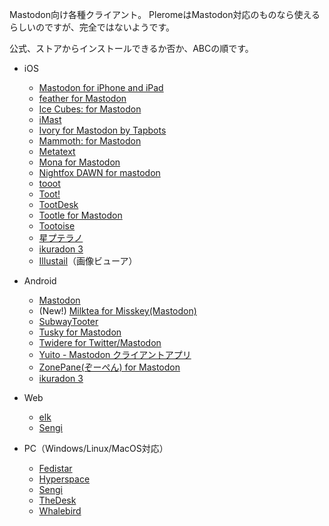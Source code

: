 Mastodon向け各種クライアント。
PleromeはMastodon対応のものなら使えるらしいのですが、完全ではないようです。

公式、ストアからインストールできるか否か、ABCの順です。

* iOS
    * [Mastodon for iPhone and iPad](https://apps.apple.com/jp/app/id1571998974)
    * [feather for Mastodon](https://covelline.com/feather/mastodon/)
    * [Ice Cubes: for Mastodon](https://apps.apple.com/jp/app/id6444915884)
    * [iMast](https://apps.apple.com/jp/app/id1229461703)
    * [Ivory for Mastodon by Tapbots](https://apps.apple.com/jp/app/id6444602274)
    * [Mammoth: for Mastodon](https://apps.apple.com/jp/app/id1667573899)
    * [Metatext](https://apps.apple.com/jp/app/id1523996615)
    * [Mona for Mastodon](https://apps.apple.com/jp/app/id1659154653)
    * [Nightfox DAWN for mastodon](https://apps.apple.com/jp/app/id1668645019)
    * [tooot](https://apps.apple.com/jp/app/id1549772269)
    * [Toot!](https://apps.apple.com/jp/app/id1229021451)
    * [TootDesk](https://apps.apple.com/jp/app/id1591748028)
    * [Tootle for Mastodon](https://apps.apple.com/jp/app/id1236013466)
    * [Tootoise](https://apps.apple.com/jp/app/id1465090190)
    * [星プテラノ](https://apps.apple.com/jp/app/id1436972796)
    * [ikuradon 3](https://github.com/potproject/ikuradon)
    * [Illustail](https://apps.apple.com/jp/app/illustail/id375749531)（画像ビューア）

* Android
    * [Mastodon](https://play.google.com/store/apps/details?id=org.joinmastodon.android)
    * (New!) [Milktea for Misskey(Mastodon)](https://play.google.com/store/apps/details?id=jp.panta.misskeyandroidclient&hl=ja)
    * [SubwayTooter](https://play.google.com/store/apps/details?id=jp.juggler.subwaytooter)
    * [Tusky for Mastodon](https://play.google.com/store/apps/details?id=com.keylesspalace.tusky)
    * [Twidere for Twitter/Mastodon](https://play.google.com/store/apps/details?id=org.mariotaku.twidere)
    * [Yuito - Mastodon クライアントアプリ](https://play.google.com/store/apps/details?id=net.accelf.yuito)
    * [ZonePane(ぞーぺん) for Mastodon](https://play.google.com/store/apps/details?id=com.zonepane)
    * [ikuradon 3](https://github.com/potproject/ikuradon)

* Web
    * [elk](https://github.com/elk-zone/elk)
    * [Sengi](https://nicolasconstant.github.io/sengi/)

* PC（Windows/Linux/MacOS対応）
    * [Fedistar](https://fedistar.net/)
    * [Hyperspace](https://hyperspace.marquiskurt.net/)
    * [Sengi](https://nicolasconstant.github.io/sengi/)
    * [TheDesk](https://thedesk.top/)
    * [Whalebird](https://whalebird.social/)

